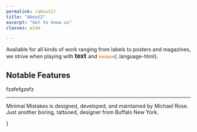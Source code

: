 ```yaml
---
permalink: /about2/
title: "About2"
excerpt: "Get to know us"
classes: wide

---
```

<link rel="stylesheet" href="https://fonts.googleapis.com/css?family=Akaya Telivigala|Bungee Shade">
<style>
.emphasis {
  font-size: 120%;
  color: #EE8322
  font-family: Akaya Telivigala;
}
r {  
  font-family: Bungee Shade;
  color: #EE8322
}
</style>

Available for all kinds of work ranging from labels to posters and magazines, we strive when playing with <span class="emphasis"> **text** </span> and <r>**texture**</r>{:.language-html}.


## Notable Features

fzafefgzefz

---

Minimal Mistakes is designed, developed, and maintained by Michael Rose. Just another boring, tattooed, designer from Buffalo New York.

}
